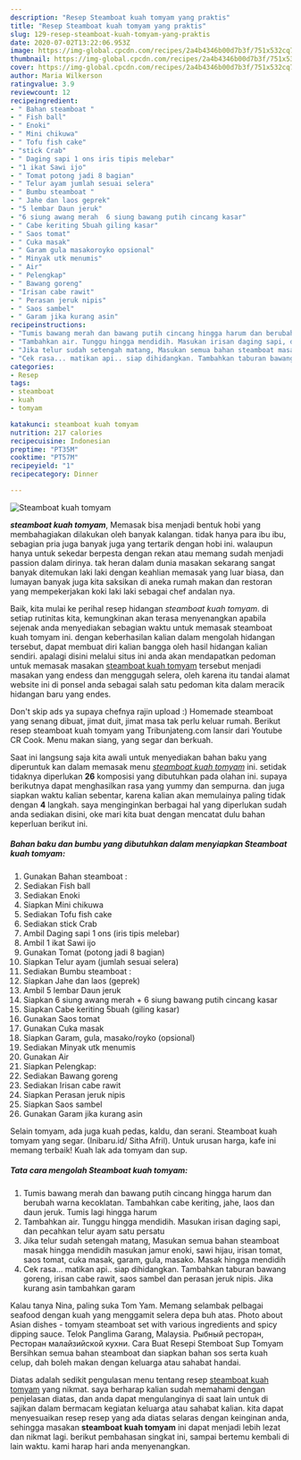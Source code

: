 ```yaml
---
description: "Resep Steamboat kuah tomyam yang praktis"
title: "Resep Steamboat kuah tomyam yang praktis"
slug: 129-resep-steamboat-kuah-tomyam-yang-praktis
date: 2020-07-02T13:22:06.953Z
image: https://img-global.cpcdn.com/recipes/2a4b4346b00d7b3f/751x532cq70/steamboat-kuah-tomyam-foto-resep-utama.jpg
thumbnail: https://img-global.cpcdn.com/recipes/2a4b4346b00d7b3f/751x532cq70/steamboat-kuah-tomyam-foto-resep-utama.jpg
cover: https://img-global.cpcdn.com/recipes/2a4b4346b00d7b3f/751x532cq70/steamboat-kuah-tomyam-foto-resep-utama.jpg
author: Maria Wilkerson
ratingvalue: 3.9
reviewcount: 12
recipeingredient:
- " Bahan steamboat "
- " Fish ball"
- " Enoki"
- " Mini chikuwa"
- " Tofu fish cake"
- "stick Crab"
- " Daging sapi 1 ons iris tipis melebar"
- "1 ikat Sawi ijo"
- " Tomat potong jadi 8 bagian"
- " Telur ayam jumlah sesuai selera"
- " Bumbu steamboat "
- " Jahe dan laos geprek"
- "5 lembar Daun jeruk"
- "6 siung awang merah  6 siung bawang putih cincang kasar"
- " Cabe keriting 5buah giling kasar"
- " Saos tomat"
- " Cuka masak"
- " Garam gula masakoroyko opsional"
- " Minyak utk menumis"
- " Air"
- " Pelengkap"
- " Bawang goreng"
- "Irisan cabe rawit"
- " Perasan jeruk nipis"
- " Saos sambel"
- " Garam jika kurang asin"
recipeinstructions:
- "Tumis bawang merah dan bawang putih cincang hingga harum dan berubah warna kecoklatan. Tambahkan cabe keriting, jahe, laos dan daun jeruk. Tumis lagi hingga harum"
- "Tambahkan air. Tunggu hingga mendidih. Masukan irisan daging sapi, dan pecahkan telur ayam satu persatu"
- "Jika telur sudah setengah matang, Masukan semua bahan steamboat masak hingga mendidih masukan jamur enoki, sawi hijau, irisan tomat, saos tomat, cuka masak, garam, gula, masako. Masak hingga mendidih"
- "Cek rasa... matikan api.. siap dihidangkan. Tambahkan taburan bawang goreng, irisan cabe rawit, saos sambel dan perasan jeruk nipis. Jika kurang asin tambahkan garam"
categories:
- Resep
tags:
- steamboat
- kuah
- tomyam

katakunci: steamboat kuah tomyam 
nutrition: 217 calories
recipecuisine: Indonesian
preptime: "PT35M"
cooktime: "PT57M"
recipeyield: "1"
recipecategory: Dinner

---
```



![Steamboat kuah tomyam](https://img-global.cpcdn.com/recipes/2a4b4346b00d7b3f/751x532cq70/steamboat-kuah-tomyam-foto-resep-utama.jpg)

<b><i>steamboat kuah tomyam</i></b>, Memasak bisa menjadi bentuk hobi yang membahagiakan dilakukan oleh banyak kalangan. tidak hanya para ibu ibu, sebagian pria juga banyak juga yang tertarik dengan hobi ini. walaupun hanya untuk sekedar berpesta dengan rekan atau memang sudah menjadi passion dalam dirinya. tak heran dalam dunia masakan sekarang sangat banyak ditemukan laki laki dengan keahlian memasak yang luar biasa, dan lumayan banyak juga kita saksikan di aneka rumah makan dan restoran yang mempekerjakan koki laki laki sebagai chef andalan nya.

Baik, kita mulai ke perihal resep hidangan <i>steamboat kuah tomyam</i>. di setiap rutinitas kita, kemungkinan akan terasa menyenangkan apabila sejenak anda menyediakan sebagian waktu untuk memasak steamboat kuah tomyam ini. dengan keberhasilan kalian dalam mengolah hidangan tersebut, dapat membuat diri kalian bangga oleh hasil hidangan kalian sendiri. apalagi disini melalui situs ini anda akan mendapatkan pedoman untuk memasak masakan <u>steamboat kuah tomyam</u> tersebut menjadi masakan yang endess dan menggugah selera, oleh karena itu tandai alamat website ini di ponsel anda sebagai salah satu pedoman kita dalam meracik hidangan baru yang endes.

Don&#39;t skip ads ya supaya chefnya rajin upload :) Homemade steamboat yang senang dibuat, jimat duit, jimat masa tak perlu keluar rumah. Berikut resep steamboat kuah tomyam yang Tribunjateng.com lansir dari Youtube CR Cook. Menu makan siang, yang segar dan berkuah.


Saat ini langsung saja kita awali untuk menyediakan bahan baku yang diperuntuk kan dalam memasak menu <u><i>steamboat kuah tomyam</i></u> ini. setidak tidaknya diperlukan <b>26</b> komposisi yang dibutuhkan pada olahan ini. supaya berikutnya dapat menghasilkan rasa yang yummy dan sempurna. dan juga siapkan waktu kalian sebentar, karena kalian akan memulainya paling tidak dengan <b>4</b> langkah. saya menginginkan berbagai hal yang diperlukan sudah anda sediakan disini, oke mari kita buat dengan mencatat dulu bahan keperluan berikut ini.

<!--inarticleads1-->

##### Bahan baku dan bumbu yang dibutuhkan dalam menyiapkan Steamboat kuah tomyam:

1. Gunakan  Bahan steamboat :
1. Sediakan  Fish ball
1. Sediakan  Enoki
1. Siapkan  Mini chikuwa
1. Sediakan  Tofu fish cake
1. Sediakan stick Crab
1. Ambil  Daging sapi 1 ons (iris tipis melebar)
1. Ambil 1 ikat Sawi ijo
1. Gunakan  Tomat (potong jadi 8 bagian)
1. Siapkan  Telur ayam (jumlah sesuai selera)
1. Sediakan  Bumbu steamboat :
1. Siapkan  Jahe dan laos (geprek)
1. Ambil 5 lembar Daun jeruk
1. Siapkan 6 siung awang merah + 6 siung bawang putih cincang kasar
1. Siapkan  Cabe keriting 5buah (giling kasar)
1. Gunakan  Saos tomat
1. Gunakan  Cuka masak
1. Siapkan  Garam, gula, masako/royko (opsional)
1. Sediakan  Minyak utk menumis
1. Gunakan  Air
1. Siapkan  Pelengkap:
1. Sediakan  Bawang goreng
1. Sediakan Irisan cabe rawit
1. Siapkan  Perasan jeruk nipis
1. Siapkan  Saos sambel
1. Gunakan  Garam jika kurang asin


Selain tomyam, ada juga kuah pedas, kaldu, dan serani. Steamboat kuah tomyam yang segar. (Inibaru.id/ Sitha Afril). Untuk urusan harga, kafe ini memang terbaik! Kuah lak ada tomyam dan sup. 

<!--inarticleads2-->

##### Tata cara mengolah Steamboat kuah tomyam:

1. Tumis bawang merah dan bawang putih cincang hingga harum dan berubah warna kecoklatan. Tambahkan cabe keriting, jahe, laos dan daun jeruk. Tumis lagi hingga harum
1. Tambahkan air. Tunggu hingga mendidih. Masukan irisan daging sapi, dan pecahkan telur ayam satu persatu
1. Jika telur sudah setengah matang, Masukan semua bahan steamboat masak hingga mendidih masukan jamur enoki, sawi hijau, irisan tomat, saos tomat, cuka masak, garam, gula, masako. Masak hingga mendidih
1. Cek rasa... matikan api.. siap dihidangkan. Tambahkan taburan bawang goreng, irisan cabe rawit, saos sambel dan perasan jeruk nipis. Jika kurang asin tambahkan garam


Kalau tanya Nina, paling suka Tom Yam. Memang selambak pelbagai seafood dengan kuah yang menggamit selera depa buh atas. Photo about Asian dishes - tomyam steamboat set with various ingredients and spicy dipping sauce. Telok Panglima Garang, Malaysia. Рыбный ресторан, Ресторан малайзийской кухни. Cara Buat Resepi Stemboat Sup Tomyam Bersihkan semua bahan steamboat dan siapkan bahan sos serta kuah celup, dah boleh makan dengan keluarga atau sahabat handai. 

Diatas adalah sedikit pengulasan menu tentang resep <u>steamboat kuah tomyam</u> yang nikmat. saya berharap kalian sudah memahami dengan penjelasan diatas, dan anda dapat mengulanginya di saat lain untuk di sajikan dalam bermacam kegiatan keluarga atau sahabat kalian. kita dapat menyesuaikan resep resep yang ada diatas selaras dengan keinginan anda, sehingga masakan <b>steamboat kuah tomyam</b> ini dapat menjadi lebih lezat dan nikmat lagi. berikut pembahasan singkat ini, sampai bertemu kembali di lain waktu. kami harap hari anda menyenangkan.
